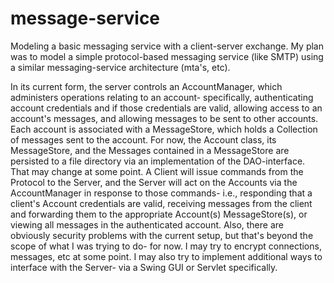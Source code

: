# message-service
Modeling a basic messaging service with a client-server exchange. My plan was to model a simple protocol-based messaging service (like SMTP) using a similar 
messaging-service architecture (mta's, etc). 

In its current form, the server controls an AccountManager, which administers operations relating to an account- specifically, authenticating account credentials and if those credentials are valid, allowing access to an account's messages, and allowing messages to be sent to other accounts. Each account is associated with a MessageStore, which holds a Collection of messages sent to the account. For now, the Account class, its MessageStore, and the Messages contained in a MessageStore are persisted to a file directory via an implementation of the DAO-interface. That may change at some point.
A Client will issue commands from the Protocol to the Server, and the Server will act on the Accounts via the AccountManager in response to those commands- i.e., responding that a client's Account credentials are valid, receiving messages from the client and forwarding them to the appropriate Account(s) MessageStore(s), or viewing all messages in the authenticated account.
Also, there are obviously security problems with the current setup, but that's beyond the scope of what I was trying to do- for now. I may try to encrypt connections, messages, etc at some point. I may also try to implement additional ways to interface with the Server- via a Swing GUI or Servlet specifically.


